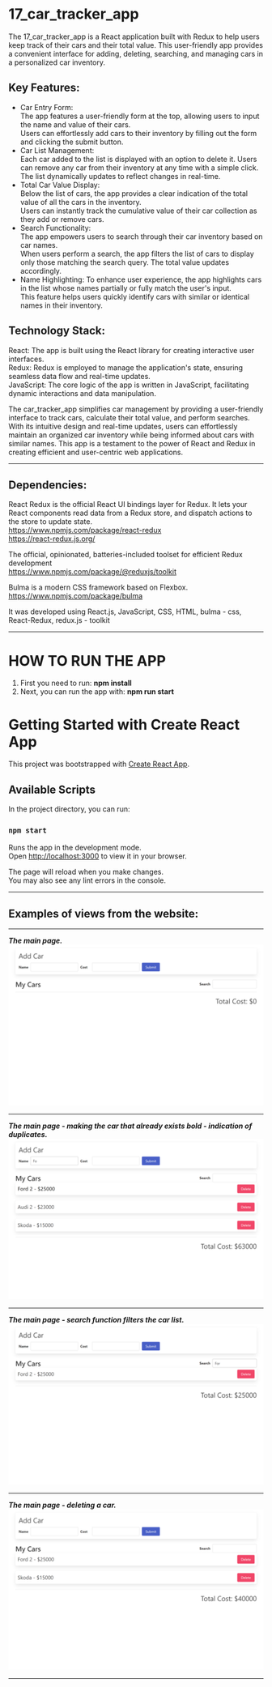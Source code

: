 # 17_car_tracker_app </br>
The 17_car_tracker_app is a React application built with Redux to help users keep track of their cars and their total value. This user-friendly app provides a convenient interface for adding, deleting, searching, and managing cars in a personalized car inventory.</br>

## Key Features:</br>
- Car Entry Form: </br>
The app features a user-friendly form at the top, allowing users to input the name and value of their cars.</br>
Users can effortlessly add cars to their inventory by filling out the form and clicking the submit button.</br>
- Car List Management:</br>
Each car added to the list is displayed with an option to delete it. Users can remove any car from their inventory at any time with a simple click.</br>
The list dynamically updates to reflect changes in real-time.</br>
- Total Car Value Display:</br>
Below the list of cars, the app provides a clear indication of the total value of all the cars in the inventory.</br>
Users can instantly track the cumulative value of their car collection as they add or remove cars.</br>
- Search Functionality:</br>
The app empowers users to search through their car inventory based on car names.</br>
When users perform a search, the app filters the list of cars to display only those matching the search query. The total value updates accordingly.</br>
- Name Highlighting:
To enhance user experience, the app highlights cars in the list whose names partially or fully match the user's input.</br>
This feature helps users quickly identify cars with similar or identical names in their inventory.</br>


## Technology Stack:</br>
React: The app is built using the React library for creating interactive user interfaces.</br>
Redux: Redux is employed to manage the application's state, ensuring seamless data flow and real-time updates.</br>
JavaScript: The core logic of the app is written in JavaScript, facilitating dynamic interactions and data manipulation.</br>


The car_tracker_app simplifies car management by providing a user-friendly interface to track cars, calculate their total value, and perform searches. With its intuitive design and real-time updates, users can effortlessly maintain an organized car inventory while being informed about cars with similar names. This app is a testament to the power of React and Redux in creating efficient and user-centric web applications.</br>

---

## Dependencies: </br>

React Redux is the official React UI bindings layer for Redux. It lets your React components read data from a Redux store, and dispatch actions to the store to update state.</br>
https://www.npmjs.com/package/react-redux</br>
https://react-redux.js.org/</br>


The official, opinionated, batteries-included toolset for efficient Redux development</br>
https://www.npmjs.com/package/@reduxjs/toolkit</br>


Bulma is a modern CSS framework based on Flexbox.</br>
https://www.npmjs.com/package/bulma</br>




It was developed using React.js, JavaScript, CSS, HTML, bulma - css, React-Redux, redux.js - toolkit</br>

---

# HOW TO RUN THE APP</br>

1. First you need to run: **npm install**</br>
2. Next, you can run the app with: **npm run start**</br>

# Getting Started with Create React App

This project was bootstrapped with [Create React App](https://github.com/facebook/create-react-app).

## Available Scripts

In the project directory, you can run:

### `npm start`

Runs the app in the development mode.\
Open [http://localhost:3000](http://localhost:3000) to view it in your browser.

The page will reload when you make changes.\
You may also see any lint errors in the console.


---


## Examples of views from the website:</br>

---

***The main page.***</br>
![Screenshot](docs/img/01_img_main_page.png)</br>
 
---

***The main page - making the car that already exists bold - indication of duplicates.***</br>
![Screenshot](docs/img/02_img_bold_car_that_exists.png)</br>

---

***The main page - search function filters the car list.***</br>
![Screenshot](docs/img/03_img_search_function.png)</br>

---

***The main page - deleting a car.***</br>
![Screenshot](docs/img/04_img_delete_a_car.png)</br>

---